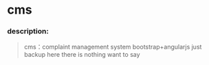 # cms
### description:
> cms：complaint management system
> bootstrap+angularjs
> just backup here
> there is nothing want to say
